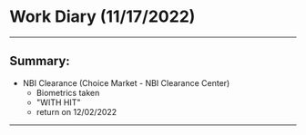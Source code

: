 # Work Diary (11/17/2022)

---
## Summary:

* NBI Clearance (Choice Market - NBI Clearance Center)
    - Biometrics taken
    - "WITH HIT"
    - return on 12/02/2022
---